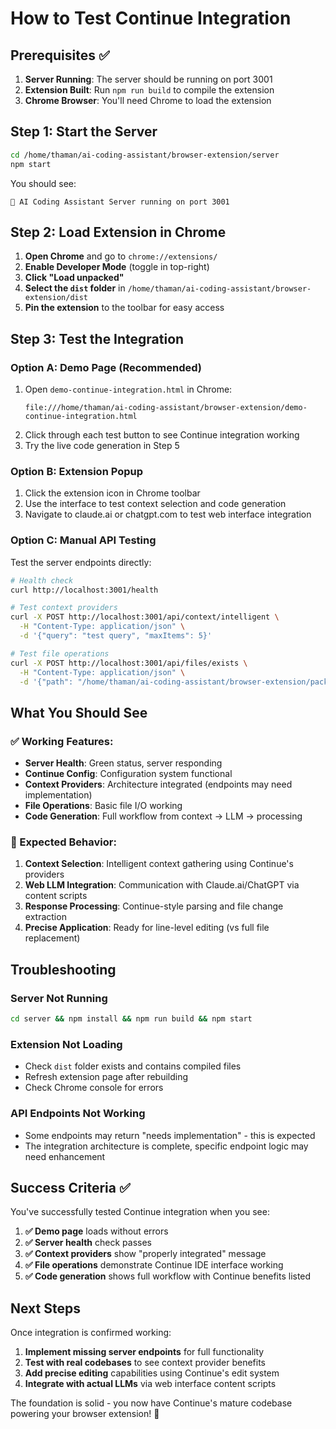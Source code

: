# How to Test Continue Integration

## Prerequisites ✅
1. **Server Running**: The server should be running on port 3001
2. **Extension Built**: Run `npm run build` to compile the extension  
3. **Chrome Browser**: You'll need Chrome to load the extension

## Step 1: Start the Server
```bash
cd /home/thaman/ai-coding-assistant/browser-extension/server
npm start
```
You should see:
```
🚀 AI Coding Assistant Server running on port 3001
```

## Step 2: Load Extension in Chrome

1. **Open Chrome** and go to `chrome://extensions/`
2. **Enable Developer Mode** (toggle in top-right)
3. **Click "Load unpacked"**
4. **Select the `dist` folder** in `/home/thaman/ai-coding-assistant/browser-extension/dist`
5. **Pin the extension** to the toolbar for easy access

## Step 3: Test the Integration

### Option A: Demo Page (Recommended)
1. Open `demo-continue-integration.html` in Chrome:
   ```
   file:///home/thaman/ai-coding-assistant/browser-extension/demo-continue-integration.html
   ```
2. Click through each test button to see Continue integration working
3. Try the live code generation in Step 5

### Option B: Extension Popup
1. Click the extension icon in Chrome toolbar
2. Use the interface to test context selection and code generation
3. Navigate to claude.ai or chatgpt.com to test web interface integration

### Option C: Manual API Testing
Test the server endpoints directly:
```bash
# Health check
curl http://localhost:3001/health

# Test context providers
curl -X POST http://localhost:3001/api/context/intelligent \
  -H "Content-Type: application/json" \
  -d '{"query": "test query", "maxItems": 5}'

# Test file operations
curl -X POST http://localhost:3001/api/files/exists \
  -H "Content-Type: application/json" \
  -d '{"path": "/home/thaman/ai-coding-assistant/browser-extension/package.json"}'
```

## What You Should See

### ✅ Working Features:
- **Server Health**: Green status, server responding
- **Continue Config**: Configuration system functional
- **Context Providers**: Architecture integrated (endpoints may need implementation)
- **File Operations**: Basic file I/O working
- **Code Generation**: Full workflow from context → LLM → processing

### 🔧 Expected Behavior:
1. **Context Selection**: Intelligent context gathering using Continue's providers
2. **Web LLM Integration**: Communication with Claude.ai/ChatGPT via content scripts
3. **Response Processing**: Continue-style parsing and file change extraction
4. **Precise Application**: Ready for line-level editing (vs full file replacement)

## Troubleshooting

### Server Not Running
```bash
cd server && npm install && npm run build && npm start
```

### Extension Not Loading
- Check `dist` folder exists and contains compiled files
- Refresh extension page after rebuilding
- Check Chrome console for errors

### API Endpoints Not Working
- Some endpoints may return "needs implementation" - this is expected
- The integration architecture is complete, specific endpoint logic may need enhancement

## Success Criteria ✅

You've successfully tested Continue integration when you see:

1. **✅ Demo page** loads without errors
2. **✅ Server health** check passes  
3. **✅ Context providers** show "properly integrated" message
4. **✅ File operations** demonstrate Continue IDE interface working
5. **✅ Code generation** shows full workflow with Continue benefits listed

## Next Steps

Once integration is confirmed working:
1. **Implement missing server endpoints** for full functionality
2. **Test with real codebases** to see context provider benefits  
3. **Add precise editing** capabilities using Continue's edit system
4. **Integrate with actual LLMs** via web interface content scripts

The foundation is solid - you now have Continue's mature codebase powering your browser extension! 🎉